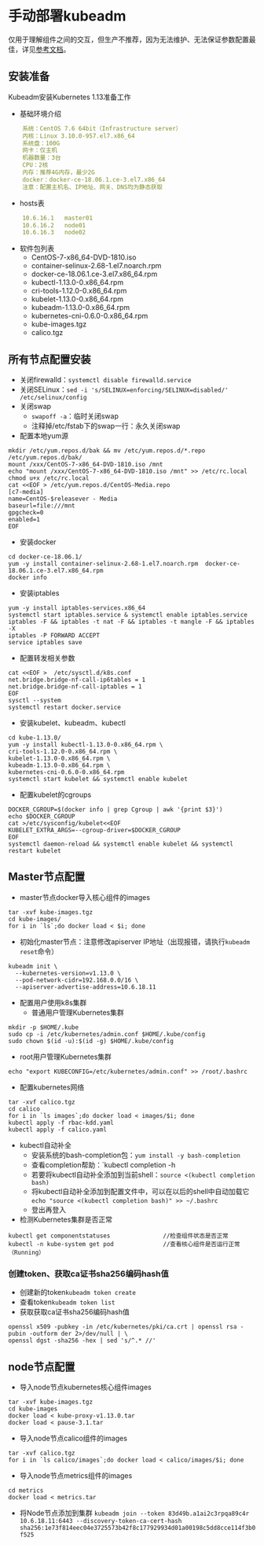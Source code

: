# 手动部署kubeadm
仅用于理解组件之间的交互，但生产不推荐，因为无法维护、无法保证参数配置最佳，详见[参考文档](https://github.com/kelseyhightower/kubernetes-the-hard-way)。


## 安装准备
Kubeadm安装Kubernetes 1.13准备工作 

- 基础环境介绍
```yaml
    系统：CentOS 7.6 64bit（Infrastructure server）
    内核：Linux 3.10.0-957.el7.x86_64  
    系统盘：100G
    网卡：仅主机  
    机器数量：3台
    CPU：2核
    内存：推荐4G内存，最少2G
    docker：docker-ce-18.06.1.ce-3.el7.x86_64
    注意：配置主机名、IP地址、网关、DNS均为静态获取
```
- hosts表
```yaml
    10.6.16.1	master01
    10.6.16.2	node01
    10.6.16.3	node02
```
- 软件包列表
  - CentOS-7-x86_64-DVD-1810.iso
  - container-selinux-2.68-1.el7.noarch.rpm  
  - docker-ce-18.06.1.ce-3.el7.x86_64.rpm
  - kubectl-1.13.0-0.x86_64.rpm
  - cri-tools-1.12.0-0.x86_64.rpm
  - kubelet-1.13.0-0.x86_64.rpm
  - kubeadm-1.13.0-0.x86_64.rpm
  - kubernetes-cni-0.6.0-0.x86_64.rpm
  - kube-images.tgz
  - calico.tgz

## 所有节点配置安装
- 关闭firewalld：`systemctl disable firewalld.service`
- 关闭SELinux：`sed -i 's/SELINUX=enforcing/SELINUX=disabled/' /etc/selinux/config`
- 关闭swap
  - `swapoff -a`：临时关闭swap
  - 注释掉/etc/fstab下的swap一行：永久关闭swap
- 配置本地yum源
```
mkdir /etc/yum.repos.d/bak && mv /etc/yum.repos.d/*.repo /etc/yum.repos.d/bak/
mount /xxx/CentOS-7-x86_64-DVD-1810.iso /mnt
echo "mount /xxx/CentOS-7-x86_64-DVD-1810.iso /mnt" >> /etc/rc.local
chmod u+x /etc/rc.local
cat <<EOF > /etc/yum.repos.d/CentOS-Media.repo
[c7-media]
name=CentOS-$releasever - Media
baseurl=file:///mnt
gpgcheck=0
enabled=1
EOF
```
- 安装docker
```
cd docker-ce-18.06.1/
yum -y install container-selinux-2.68-1.el7.noarch.rpm  docker-ce-18.06.1.ce-3.el7.x86_64.rpm
docker info
```
- 安装iptables
```
yum -y install iptables-services.x86_64
systemctl start iptables.service & systemctl enable iptables.service 
iptables -F && iptables -t nat -F && iptables -t mangle -F && iptables -X
iptables -P FORWARD ACCEPT
service iptables save
```
- 配置转发相关参数
```
cat <<EOF >  /etc/sysctl.d/k8s.conf
net.bridge.bridge-nf-call-ip6tables = 1
net.bridge.bridge-nf-call-iptables = 1
EOF
sysctl --system
systemctl restart docker.service
```
- 安装kubelet、kubeadm、kubectl
```
cd kube-1.13.0/
yum -y install kubectl-1.13.0-0.x86_64.rpm \
cri-tools-1.12.0-0.x86_64.rpm \
kubelet-1.13.0-0.x86_64.rpm \
kubeadm-1.13.0-0.x86_64.rpm \
kubernetes-cni-0.6.0-0.x86_64.rpm
systemctl start kubelet && systemctl enable kubelet
```
- 配置kubelet的cgroups
```
DOCKER_CGROUP=$(docker info | grep Cgroup | awk '{print $3}')
echo $DOCKER_CGROUP
cat >/etc/sysconfig/kubelet<<EOF
KUBELET_EXTRA_ARGS=--cgroup-driver=$DOCKER_CGROUP
EOF
systemctl daemon-reload && systemctl enable kubelet && systemctl restart kubelet
```


## Master节点配置
- master节点docker导入核心组件的images
```
tar -xvf kube-images.tgz
cd kube-images/
for i in `ls`;do docker load < $i; done
```
- 初始化master节点：注意修改apiserver IP地址（出现报错，请执行`kubeadm reset`命令）
```
kubeadm init \
  --kubernetes-version=v1.13.0 \
  --pod-network-cidr=192.168.0.0/16 \
  --apiserver-advertise-address=10.6.18.11
```
- 配置用户使用k8s集群
  - 普通用户管理Kubernetes集群
```
mkdir -p $HOME/.kube
sudo cp -i /etc/kubernetes/admin.conf $HOME/.kube/config
sudo chown $(id -u):$(id -g) $HOME/.kube/config
```
  - root用户管理Kubernetes集群
```
echo "export KUBECONFIG=/etc/kubernetes/admin.conf" >> /root/.bashrc
```
- 配置kubernetes网络
```
tar -xvf calico.tgz
cd calico
for i in `ls images`;do docker load < images/$i; done
kubectl apply -f rbac-kdd.yaml
kubectl apply -f calico.yaml
```
- kubectl自动补全
  - 安装系统的bash-completion包：`yum install -y bash-completion`
  - 查看completion帮助：`kubectl completion -h
  - 若要将kubectl自动补全添加到当前shell：`source <(kubectl completion bash)`
  - 将kubectl自动补全添加到配置文件中，可以在以后的shell中自动加载它`echo "source <(kubectl completion bash)" >> ~/.bashrc`
  - 登出再登入
- 检测Kubernetes集群是否正常
```
kubectl get componentstatuses               //检查组件状态是否正常
kubectl -n kube-system get pod              //查看核心组件是否运行正常（Running）
```

### 创建token、获取ca证书sha256编码hash值
- 创建新的token`kubeadm token create`
- 查看token`kubeadm token list`
- 获取获取ca证书sha256编码hash值
```
openssl x509 -pubkey -in /etc/kubernetes/pki/ca.crt | openssl rsa -pubin -outform der 2>/dev/null | \
openssl dgst -sha256 -hex | sed 's/^.* //'
```


## node节点配置
- 导入node节点kubernetes核心组件images
```
tar -xvf kube-images.tgz
cd kube-images
docker load < kube-proxy-v1.13.0.tar
docker load < pause-3.1.tar
```
- 导入node节点calico组件的images
```
tar -xvf calico.tgz
for i in `ls calico/images`;do docker load < calico/images/$i; done
```
- 导入node节点metrics组件的images
```
cd metrics
docker load < metrics.tar
```
- 将Node节点添加到集群
```kubeadm join --token 83d49b.a1ai2c3rpqa89c4r 10.6.18.11:6443 --discovery-token-ca-cert-hash sha256:1e73f814eec04e3725573b42f8c177929934d01a00198c5dd8cce114f3b0f525```

